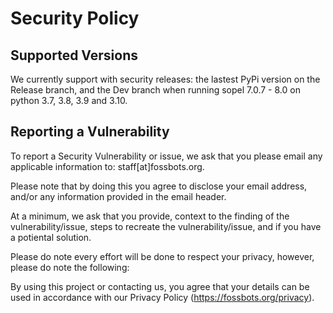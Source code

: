 # Security Policy

## Supported Versions

We currently support with security releases: the lastest PyPi version on the Release branch, and the Dev branch when running sopel 7.0.7 - 8.0 on python 3.7, 3.8, 3.9 and 3.10.


## Reporting a Vulnerability


To report a Security Vulnerability or issue, we ask that you please email any applicable information to: staff[at]fossbots.org.

Please note that by doing this you agree to disclose your email address, and/or any information provided in the email header.

At a minimum, we ask that you provide, context to the finding of the vulnerability/issue, steps to recreate the vulnerability/issue, and if you have a potiental solution.

Please do note every effort will be done to respect your privacy, however, please do note the following:

By using this project or contacting us, you agree that your details can be used in accordance with our Privacy Policy (https://fossbots.org/privacy).
